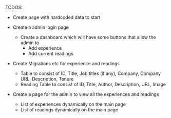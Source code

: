 TODOS:

- Create page with hardcoded data to start
- Create a admin login page
    - Create a dashboard which will have some buttons that allow the admin to
        - Add experience
        - Add current readings

- Create Migrations etc for experience and readings
    - Table to consist of ID, Title, Job titles (if any), Company, Company URL, Description, Tenure
    - Reading Table to consist of ID, Title, Author, Description, URL, Image
- Create a page for the admin to view all the experiences and readings
    - List of experiences dynamically on the main page
    - List of readings dynamically on the main page
